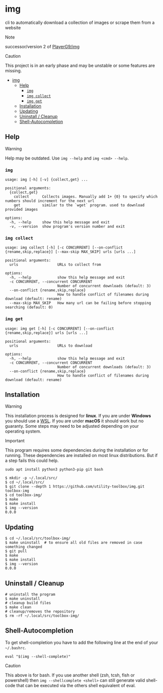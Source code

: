 # img
cli to automatically download a collection of images or scrape them from a website

> [!NOTE]
> successor/version 2 of [PlayerG9/img](https://github.com/PlayerG9/img)

> [!CAUTION]
> This project is in an early phase and may be unstable or some features are missing.

<!-- TOC -->
* [img](#img)
  * [Help](#help)
    * [`img`](#img-1)
    * [`img collect`](#img-collect)
    * [`img get`](#img-get)
  * [Installation](#installation)
  * [Updating](#updating)
  * [Uninstall / Cleanup](#uninstall--cleanup)
  * [Shell-Autocompletion](#shell-autocompletion)
<!-- TOC -->

## Help

> [!WARNING]
> Help may be outdated. Use `img --help` and `img <cmd> --help`.

### `img`

```text
usage: img [-h] [-v] {collect,get} ...

positional arguments:
  {collect,get}
    collect      Collects images. Manually add 1+ {0} to specify which numbers should increment for the next url
    get          similar to the `wget` program. used to download provided images

options:
  -h, --help     show this help message and exit
  -v, --version  show program's version number and exit
```

### `img collect`

```text
usage: img collect [-h] [-c CONCURRENT] [--on-conflict {rename,skip,replace}] [--max-skip MAX_SKIP] urls [urls ...]

positional arguments:
  urls                  URLs to collect from

options:
  -h, --help            show this help message and exit
  -c CONCURRENT, --concurrent CONCURRENT
                        Number of concurrent downloads (default: 3)
  --on-conflict {rename,skip,replace}
                        How to handle conflict of filenames during download (default: rename)
  --max-skip MAX_SKIP   How many url can be failing before stopping searching (default: 0)
```

### `img get`

```text
usage: img get [-h] [-c CONCURRENT] [--on-conflict {rename,skip,replace}] urls [urls ...]

positional arguments:
  urls                  URLs to download

options:
  -h, --help            show this help message and exit
  -c CONCURRENT, --concurrent CONCURRENT
                        Number of concurrent downloads (default: 3)
  --on-conflict {rename,skip,replace}
                        How to handle conflict of filenames during download (default: rename)
```

## Installation

> [!WARNING]
> This installation process is designed for **linux**.
> If you are under **Windows** you should use a [WSL](https://learn.microsoft.com/en-us/windows/wsl/install).
> If you are under **macOS** it should work but no guaranty.
> Some steps may need to be adjusted depending on your operating system.

> [!IMPORTANT]
> This program requires some dependencies during the installation or for running.
> These dependencies are installed on most linux distributions.
> But if a step fails this could help.
> ```shell
> sudo apt install python3 python3-pip git bash
> ```

```shell
$ mkdir -p ~/.local/src/
$ cd ~/.local/src/
$ git clone --depth 1 https://github.com/utility-toolbox/img.git toolbox-img
$ cd toolbox-img/
$ make
$ make install
$ img --version
0.0.0
```

## Updating

```shell
$ cd ~/.local/src/toolbox-img/
$ make uninstall  # to ensure all old files are removed in case something changed
$ git pull
$ make
$ make install
$ img --version
0.0.0
```

## Uninstall / Cleanup

```shell
# uninstall the program
$ make uninstall
# cleanup build files
$ make clean
# cleanup/removes the repository
$ rm -rf ~/.local/src/toolbox-img/
```

## Shell-Autocompletion

To get shell-completion you have to add the following line at the end of your `~/.bashrc`.

```shell
eval "$(img --shell-complete)"
```

> [!CAUTION]
> This above is for bash.
> If you use another shell (zsh, tcsh, fish or powershell)
> then `img --shellcomplete <shell>` can still generate valid shell-code
> that can be executed via the others shell equivalent of eval.

